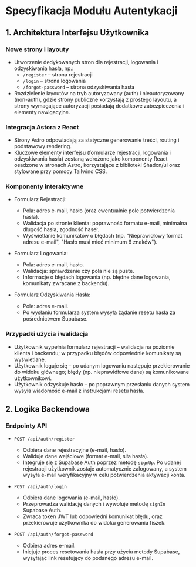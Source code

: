 # Specyfikacja Modułu Autentykacji

## 1. Architektura Interfejsu Użytkownika

### Nowe strony i layouty
- Utworzenie dedykowanych stron dla rejestracji, logowania i odzyskiwania hasła, np.:
  - `/register` – strona rejestracji
  - `/login` – strona logowania
  - `/forgot-password` – strona odzyskiwania hasła
- Rozdzielenie layoutów na tryb autoryzowany (auth) i nieautoryzowany (non-auth), gdzie strony publiczne korzystają z prostego layoutu, a strony wymagające autoryzacji posiadają dodatkowe zabezpieczenia i elementy nawigacyjne.

### Integracja Astora z React
- Strony Astro odpowiadają za statyczne generowanie treści, routing i podstawowy rendering.
- Kluczowe elementy interfejsu (formularze rejestracji, logowania i odzyskiwania hasła) zostaną wdrożone jako komponenty React osadzone w stronach Astro, korzystające z biblioteki Shadcn/ui oraz stylowane przy pomocy Tailwind CSS.

### Komponenty interaktywne
- Formularz Rejestracji:
  - Pola: adres e-mail, hasło (oraz ewentualnie pole potwierdzenia hasła).
  - Walidacja po stronie klienta: poprawność formatu e-mail, minimalna długość hasła, zgodność haseł.
  - Wyświetlanie komunikatów o błędach (np. "Nieprawidłowy format adresu e-mail", "Hasło musi mieć minimum 6 znaków").

- Formularz Logowania:
  - Pola: adres e-mail, hasło.
  - Walidacja: sprawdzenie czy pola nie są puste.
  - Informacje o błędach logowania (np. błędne dane logowania, komunikaty zwracane z backendu).

- Formularz Odzyskiwania Hasła:
  - Pole: adres e-mail.
  - Po wysłaniu formularza system wysyła żądanie resetu hasła za pośrednictwem Supabase.

### Przypadki użycia i walidacja
- Użytkownik wypełnia formularz rejestracji – walidacja na poziomie klienta i backendu; w przypadku błędów odpowiednie komunikaty są wyświetlane.
- Użytkownik loguje się – po udanym logowaniu następuje przekierowanie do widoku głównego; błędy (np. nieprawidłowe dane) są komunikowane użytkownikowi.
- Użytkownik odzyskuje hasło – po poprawnym przesłaniu danych system wysyła wiadomość e-mail z instrukcjami resetu hasła.

## 2. Logika Backendowa

### Endpointy API
- `POST /api/auth/register`
  - Odbiera dane rejestracyjne (e-mail, hasło).
  - Waliduje dane wejściowe (format e-mail, siła hasła).
  - Integruje się z Supabase Auth poprzez metodę `signUp`. Po udanej rejestracji użytkownik zostaje automatycznie zalogowany, a system wysyła e-mail weryfikacyjny w celu potwierdzenia aktywacji konta.

- `POST /api/auth/login`
  - Odbiera dane logowania (e-mail, hasło).
  - Przeprowadza walidację danych i wywołuje metodę `signIn` Supabase Auth.
  - Zwraca token JWT lub odpowiedni komunikat błędu, oraz przekierowuje użytkownika do widoku generowania fiszek.

- `POST /api/auth/forgot-password`
  - Odbiera adres e-mail.
  - Inicjuje proces resetowania hasła przy użyciu metody Supabase, wysyłając link resetujący do podanego adresu e-mail.